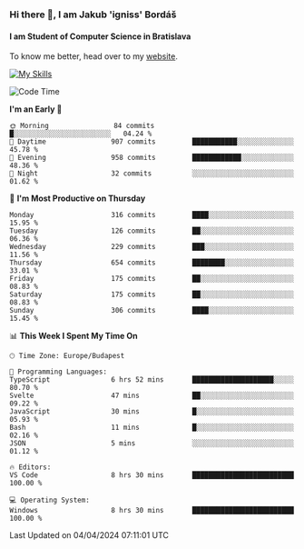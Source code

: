 ### Hi there 👋, I am Jakub 'igniss' Bordáš

#### I am Student of Computer Science in Bratislava
To know me better, head over to my [website](https://bordas.sk).

[![My Skills](https://skillicons.dev/icons?i=js,html,css,figma,svelte,java,kotlin,python,postgresql,typescript,nest,nodejs)](https://bordas.sk)


<!--START_SECTION:waka-->
![Code Time](http://img.shields.io/badge/Code%20Time-1%2C458%20hrs%2023%20mins-blue)

**I'm an Early 🐤** 

```text
🌞 Morning                84 commits          █░░░░░░░░░░░░░░░░░░░░░░░░   04.24 % 
🌆 Daytime                907 commits         ███████████░░░░░░░░░░░░░░   45.78 % 
🌃 Evening                958 commits         ████████████░░░░░░░░░░░░░   48.36 % 
🌙 Night                  32 commits          ░░░░░░░░░░░░░░░░░░░░░░░░░   01.62 % 
```
📅 **I'm Most Productive on Thursday** 

```text
Monday                   316 commits         ████░░░░░░░░░░░░░░░░░░░░░   15.95 % 
Tuesday                  126 commits         ██░░░░░░░░░░░░░░░░░░░░░░░   06.36 % 
Wednesday                229 commits         ███░░░░░░░░░░░░░░░░░░░░░░   11.56 % 
Thursday                 654 commits         ████████░░░░░░░░░░░░░░░░░   33.01 % 
Friday                   175 commits         ██░░░░░░░░░░░░░░░░░░░░░░░   08.83 % 
Saturday                 175 commits         ██░░░░░░░░░░░░░░░░░░░░░░░   08.83 % 
Sunday                   306 commits         ████░░░░░░░░░░░░░░░░░░░░░   15.45 % 
```


📊 **This Week I Spent My Time On** 

```text
🕑︎ Time Zone: Europe/Budapest

💬 Programming Languages: 
TypeScript               6 hrs 52 mins       ████████████████████░░░░░   80.70 % 
Svelte                   47 mins             ██░░░░░░░░░░░░░░░░░░░░░░░   09.22 % 
JavaScript               30 mins             █░░░░░░░░░░░░░░░░░░░░░░░░   05.93 % 
Bash                     11 mins             █░░░░░░░░░░░░░░░░░░░░░░░░   02.16 % 
JSON                     5 mins              ░░░░░░░░░░░░░░░░░░░░░░░░░   01.12 % 

🔥 Editors: 
VS Code                  8 hrs 30 mins       █████████████████████████   100.00 % 

💻 Operating System: 
Windows                  8 hrs 30 mins       █████████████████████████   100.00 % 
```


 Last Updated on 04/04/2024 07:11:01 UTC
<!--END_SECTION:waka-->
